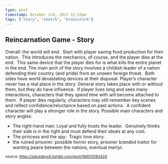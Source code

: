 ```yaml
---
type: post
timestamp: October 3rd, 2017 12:33pm
tags: ["story", "sketch", "brainstorm"]
---
```

## Reincarnation Game - Story ##
Overall: the world will end.  Start with player saving food production for their nation.  This introduces the mechanics, of course, and the player dies at the end.  This same device that the player dies for is what kills the entire planet in the end.
The main arch of the story involves a childish leader of a nation defending their country (and pride) from an unseen foreign threat.  Both sides have world devastating devices at their disposal.
Player’s character never has a real place in the story. General story takes place with or without them, but they do have influence.  If player lives long and sees many interactions, characters that they spend time with will become attached to them.  If player dies regularly, characters may still remember key scenes and reflect confidence/reluctance based on past actions.  A confident character will play a stronger role in the story.
Possible main characters and story angles:
<ul><li>The right-hand man: Loyal and fully trusts the leader.  Genuinely thinks their side is in the right and must defend their ideals at any cost.<br/></li><li>The princess and the spy:  Tragic love story.</li><li>the ruined prisoner: possible horror story, prisoner branded traitor for wanting peace between the nations, eventual martyr.</li></ul>
  
<small>source: https://saturdayxiii.tumblr.com/post/166013183424</small>